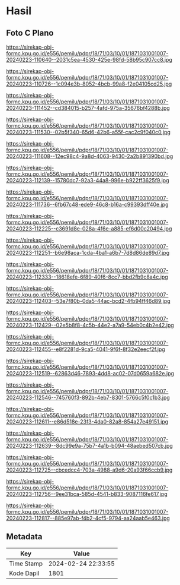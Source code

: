 # Hasil

## Foto C Plano

https://sirekap-obj-formc.kpu.go.id/e556/pemilu/pdpr/18/71/03/10/01/1871031001007-20240223-110640--2031c5ea-4530-425e-98fd-58b95c907cc8.jpg

https://sirekap-obj-formc.kpu.go.id/e556/pemilu/pdpr/18/71/03/10/01/1871031001007-20240223-110726--1c094e3b-8052-4bcb-99a8-f2e04105cd25.jpg

https://sirekap-obj-formc.kpu.go.id/e556/pemilu/pdpr/18/71/03/10/01/1871031001007-20240223-111452--cd384015-b257-4afd-975a-35676bf4288b.jpg

https://sirekap-obj-formc.kpu.go.id/e556/pemilu/pdpr/18/71/03/10/01/1871031001007-20240223-111530--02b5f340-65d6-42b6-a55f-cac2c9f040c0.jpg

https://sirekap-obj-formc.kpu.go.id/e556/pemilu/pdpr/18/71/03/10/01/1871031001007-20240223-111608--12ec98c4-9a8d-4063-9430-2a2b891390bd.jpg

https://sirekap-obj-formc.kpu.go.id/e556/pemilu/pdpr/18/71/03/10/01/1871031001007-20240223-112139--15780dc7-92a3-44a8-996e-b922ff3625f9.jpg

https://sirekap-obj-formc.kpu.go.id/e556/pemilu/pdpr/18/71/03/10/01/1871031001007-20240223-111736--6fb67c48-ede9-46c8-b16a-c99393dff40e.jpg

https://sirekap-obj-formc.kpu.go.id/e556/pemilu/pdpr/18/71/03/10/01/1871031001007-20240223-112225--c3691d8e-028a-4f6e-a885-ef6d00c20494.jpg

https://sirekap-obj-formc.kpu.go.id/e556/pemilu/pdpr/18/71/03/10/01/1871031001007-20240223-112251--b6e98aca-1cda-4ba1-a6b7-7d8d86de89d7.jpg

https://sirekap-obj-formc.kpu.go.id/e556/pemilu/pdpr/18/71/03/10/01/1871031001007-20240223-112333--18618efe-6f89-40f6-8cc7-bbd2fb9c8a4c.jpg

https://sirekap-obj-formc.kpu.go.id/e556/pemilu/pdpr/18/71/03/10/01/1871031001007-20240223-112403--53e7f80b-0da5-44ac-bcd2-4fb94ff46d89.jpg

https://sirekap-obj-formc.kpu.go.id/e556/pemilu/pdpr/18/71/03/10/01/1871031001007-20240223-112429--02e5b8f8-4c5b-44e2-a7a9-54eb0c4b2e42.jpg

https://sirekap-obj-formc.kpu.go.id/e556/pemilu/pdpr/18/71/03/10/01/1871031001007-20240223-112455--e8f2281d-9ca5-4041-9f6f-8f32e2eecf2f.jpg

https://sirekap-obj-formc.kpu.go.id/e556/pemilu/pdpr/18/71/03/10/01/1871031001007-20240223-112519--62863d46-7893-4dd8-ac02-07d0659a682e.jpg

https://sirekap-obj-formc.kpu.go.id/e556/pemilu/pdpr/18/71/03/10/01/1871031001007-20240223-112546--745760f3-892b-4eb7-8301-5766c5f0c1b3.jpg

https://sirekap-obj-formc.kpu.go.id/e556/pemilu/pdpr/18/71/03/10/01/1871031001007-20240223-112611--e86d518e-23f3-4da0-82a8-854a27e49151.jpg

https://sirekap-obj-formc.kpu.go.id/e556/pemilu/pdpr/18/71/03/10/01/1871031001007-20240223-112639--8dc99e9a-75b7-4a1b-b094-48aebed507cb.jpg

https://sirekap-obj-formc.kpu.go.id/e556/pemilu/pdpr/18/71/03/10/01/1871031001007-20240223-112725--cbcedcc4-703a-4988-a9d6-20a93f66ccb9.jpg

https://sirekap-obj-formc.kpu.go.id/e556/pemilu/pdpr/18/71/03/10/01/1871031001007-20240223-112756--9ee31bca-585d-4541-b833-9087116fe617.jpg

https://sirekap-obj-formc.kpu.go.id/e556/pemilu/pdpr/18/71/03/10/01/1871031001007-20240223-112817--885e97ab-f4b2-4cf5-9794-aa24aab5e463.jpg


## Metadata

| Key        | Value               |
| ---------- | ------------------- |
| Time Stamp | 2024-02-24 22:33:55 |
| Kode Dapil | 1801                |



